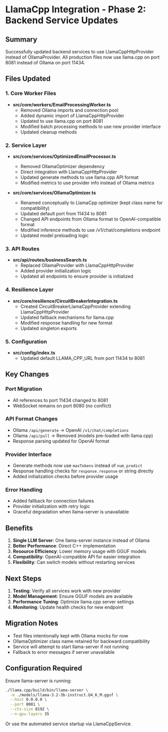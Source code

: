 # LlamaCpp Integration - Phase 2: Backend Service Updates

## Summary

Successfully updated backend services to use LlamaCppHttpProvider instead of OllamaProvider. All production files now use llama.cpp on port 8081 instead of Ollama on port 11434.

## Files Updated

### 1. Core Worker Files
- **src/core/workers/EmailProcessingWorker.ts**
  - Removed Ollama imports and connection pool
  - Added dynamic import of LlamaCppHttpProvider
  - Updated to use llama.cpp on port 8081
  - Modified batch processing methods to use new provider interface
  - Updated cleanup methods

### 2. Service Layer
- **src/core/services/OptimizedEmailProcessor.ts**
  - Removed OllamaOptimizer dependency
  - Direct integration with LlamaCppHttpProvider
  - Updated generate methods to use llama.cpp API format
  - Modified metrics to use provider info instead of Ollama metrics

- **src/core/services/OllamaOptimizer.ts**
  - Renamed conceptually to LlamaCpp optimizer (kept class name for compatibility)
  - Updated default port from 11434 to 8081
  - Changed API endpoints from Ollama format to OpenAI-compatible format
  - Modified inference methods to use /v1/chat/completions endpoint
  - Updated model preloading logic

### 3. API Routes
- **src/api/routes/businessSearch.ts**
  - Replaced OllamaProvider with LlamaCppHttpProvider
  - Added provider initialization logic
  - Updated all endpoints to ensure provider is initialized

### 4. Resilience Layer
- **src/core/resilience/CircuitBreakerIntegration.ts**
  - Created CircuitBreakerLlamaCppProvider extending LlamaCppHttpProvider
  - Updated fallback mechanisms for llama.cpp
  - Modified response handling for new format
  - Updated singleton exports

### 5. Configuration
- **src/config/index.ts**
  - Updated default LLAMA_CPP_URL from port 11434 to 8081

## Key Changes

### Port Migration
- All references to port 11434 changed to 8081
- WebSocket remains on port 8080 (no conflict)

### API Format Changes
- Ollama `/api/generate` → OpenAI `/v1/chat/completions`
- Ollama `/api/pull` → Removed (models pre-loaded with llama.cpp)
- Response parsing updated for OpenAI format

### Provider Interface
- Generate methods now use `maxTokens` instead of `num_predict`
- Response handling checks for `response.response` or string directly
- Added initialization checks before provider usage

### Error Handling
- Added fallback for connection failures
- Provider initialization with retry logic
- Graceful degradation when llama-server is unavailable

## Benefits

1. **Single LLM Server**: One llama-server instance instead of Ollama
2. **Better Performance**: Direct C++ implementation
3. **Resource Efficiency**: Lower memory usage with GGUF models
4. **Compatibility**: OpenAI-compatible API for easier integration
5. **Flexibility**: Can switch models without restarting services

## Next Steps

1. **Testing**: Verify all services work with new provider
2. **Model Management**: Ensure GGUF models are available
3. **Performance Tuning**: Optimize llama.cpp server settings
4. **Monitoring**: Update health checks for new endpoint

## Migration Notes

- Test files intentionally kept with Ollama mocks for now
- OllamaOptimizer class name retained for backward compatibility
- Service will attempt to start llama-server if not running
- Fallback to error messages if server unavailable

## Configuration Required

Ensure llama-server is running:
```bash
./llama.cpp/build/bin/llama-server \
  -m ./models/llama-3.2-3b-instruct.Q4_K_M.gguf \
  --host 0.0.0.0 \
  --port 8081 \
  --ctx-size 8192 \
  --n-gpu-layers 35
```

Or use the automated service startup via LlamaCppService.